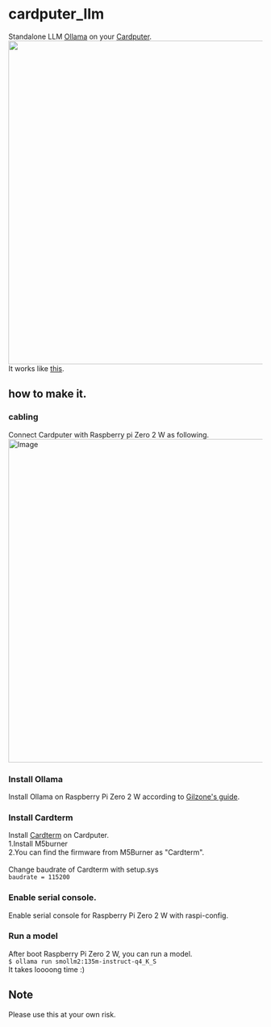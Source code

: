 # cardputer_llm
Standalone LLM [Ollama]([https://en.wikipedia.org/wiki/ELIZA](https://ollama.com/)) on your [Cardputer](https://shop.m5stack.com/products/m5stack-cardputer-kit-w-m5stamps3).<br>
<img width=640 src = "https://github.com/user-attachments/assets/578215ab-22bc-4f01-a7f8-c62d11771f7c" /><br>
It works like [this](https://x.com/layer812/status/1888252596865093982).<br>
## how to make it.
### cabling
Connect Cardputer with Raspberry pi Zero 2 W as following.<br>
<img width="640" alt="Image" src="https://github.com/user-attachments/assets/88f34f47-0db6-486f-a3f4-8ec20891e76f" />
### Install Ollama
Install Ollama on Raspberry Pi Zero 2 W according to [Gilzone's guide](https://github.com/Gilzone/Installing-a-LLM-on-Raspberry-Pi-Zero-2-W).<br>
### Install Cardterm
Install [Cardterm](http://www.picosoft.co.jp/CardTerm/) on Cardputer.<br>
<or>
1.Install M5burner<br>
2.You can find the firmware from M5Burner as "Cardterm".<br>
<br>
Change baudrate of Cardterm with setup.sys<br>
``baudrate = 115200``<br>
### Enable serial console.
Enable serial console for Raspberry Pi Zero 2 W with raspi-config.<br>
### Run a model
After boot Raspberry Pi Zero 2 W, you can run a model.<br> 
``$ ollama run smollm2:135m-instruct-q4_K_S``<br>
It takes loooong time :)<br>
## Note
Please use this at your own risk.
